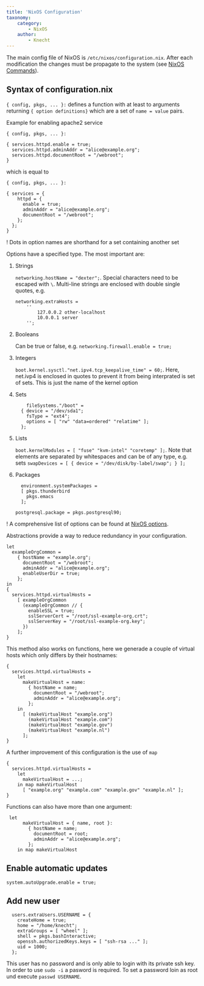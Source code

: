 ```yaml
---
title: 'NixOS Configuration'
taxonomy:
    category:
        - NixOS
    author:
        - Knecht
---
```


The main config file of NixOS is `/etc/nixos/configuration.nix`. After each modification the changes must be propagate to the system (see [NixOS Commands](../nixos-commands)).

## Syntax of configuration.nix
`{ config, pkgs, ... }:` defines a function with at least to arguments returning `{ option definitions}` which are a set of `name = value` pairs.

Example for enabling apache2 service
```
{ config, pkgs, ... }:

{ services.httpd.enable = true;
  services.httpd.adminAddr = "alice@example.org";
  services.httpd.documentRoot = "/webroot";
}
```
which is equal to
```
{ config, pkgs, ... }:

{ services = {
    httpd = {
      enable = true;
      adminAddr = "alice@example.org";
      documentRoot = "/webroot";
    };
  };
}
```
! Dots in option names are shorthand for a set containing another set

Options have a specified type. The most important are:
1. Strings
	
    `networking.hostName = "dexter";`. 
    Special characters need to be escaped with `\`. Multi-line strings are enclosed with double single quotes, e.g.
    ```
    networking.extraHosts =
        ''
            127.0.0.2 other-localhost
            10.0.0.1 server
        '';
    ```
1. Booleans
	
    Can be true or false, e.g. `networking.firewall.enable = true;`
1. Integers
	
    `boot.kernel.sysctl."net.ipv4.tcp_keepalive_time" = 60;`.
    Here, net.ivp4 is enclosed in quotes to prevent it from being interprated is set of sets. This is just the name of the kernel option
    
1. Sets

	```
        fileSystems."/boot" =
      { device = "/dev/sda1";
        fsType = "ext4";
        options = [ "rw" "data=ordered" "relatime" ];
      };
	```
    
1. Lists

	`boot.kernelModules = [ "fuse" "kvm-intel" "coretemp" ];`.
    Note that elements are separated by whitespaces and can be of any type, e.g. sets `swapDevices = [ { device = "/dev/disk/by-label/swap"; } ];`
    
1. Packages

	```
      environment.systemPackages =
      [ pkgs.thunderbird
        pkgs.emacs
      ];

    postgresql.package = pkgs.postgresql90;
	```

! A comprehensive list of options can be found at [NixOS options](https://nixos.org/nixos/options.html).

Abstractions provide a way to reduce redundancy in your configuration.
```
let
  exampleOrgCommon =
    { hostName = "example.org";
      documentRoot = "/webroot";
      adminAddr = "alice@example.org";
      enableUserDir = true;
    };
in
{
  services.httpd.virtualHosts =
    [ exampleOrgCommon
      (exampleOrgCommon // {
        enableSSL = true;
        sslServerCert = "/root/ssl-example-org.crt";
        sslServerKey = "/root/ssl-example-org.key";
      })
    ];
}
```
This method also works on functions, here we generade a couple of virtual hosts which only differs by their hostnames:
```
{
  services.httpd.virtualHosts =
    let
      makeVirtualHost = name:
        { hostName = name;
          documentRoot = "/webroot";
          adminAddr = "alice@example.org";
        };
    in
      [ (makeVirtualHost "example.org")
        (makeVirtualHost "example.com")
        (makeVirtualHost "example.gov")
        (makeVirtualHost "example.nl")
      ];
}
```
A further improvement of this configuration is the use of `map`
```
{
  services.httpd.virtualHosts =
    let
      makeVirtualHost = ...;
    in map makeVirtualHost
      [ "example.org" "example.com" "example.gov" "example.nl" ];
}
```
Functions can also have more than one argument:
```
 let
      makeVirtualHost = { name, root }:
        { hostName = name;
          documentRoot = root;
          adminAddr = "alice@example.org";
        };
    in map makeVirtualHost
```

## Enable automatic updates
```
system.autoUpgrade.enable = true;
```

## Add new user
```
  users.extraUsers.USERNAME = {
    createHome = true;
    home = "/home/knecht";
    extraGroups = [ "wheel" ];
    shell = pkgs.bashInteractive;
    openssh.authorizedKeys.keys = [ "ssh-rsa ..." ];
    uid = 1000;
  };
```
This user has no password and is only able to login with its private ssh key. In order to use `sudo -i` a pasword is required. To set a password loin as root und execute `passwd USERNAME`. 